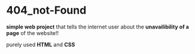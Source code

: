 # 404_not-Found
**simple web project** that tells the internet user about the **unavailibility of a page** of the website!!

purely used **HTML** and **CSS**
